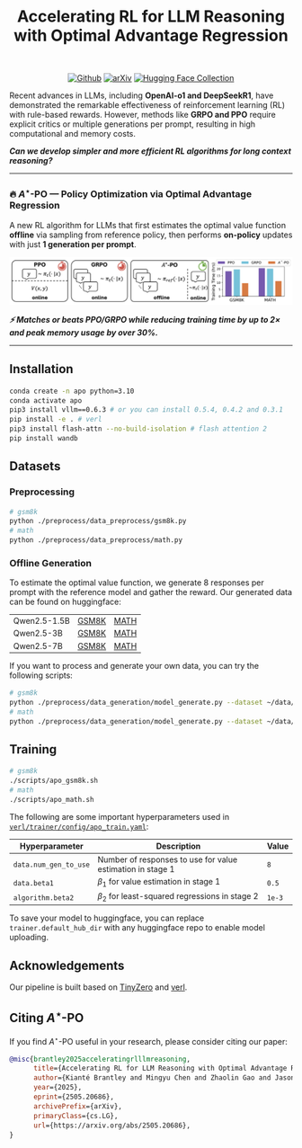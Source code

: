 <h1 align="center">Accelerating RL for LLM Reasoning with Optimal Advantage Regression</h1>

<div>
<br>

<div align="center">

[![Github](https://img.shields.io/badge/Repo-000000?style=for-the-badge&logo=github&logoColor=000&logoColor=white)](https://github.com/ZhaolinGao/A-PO)
[![arXiv](https://img.shields.io/badge/Paper-red?style=for-the-badge&logo=arXiv&logoColor=white&labelColor)](https://arxiv.org/abs/2505.20686)
[![Hugging Face Collection](https://img.shields.io/badge/Dataset/Models-fcd022?style=for-the-badge&logo=huggingface&logoColor=000&labelColor)](https://huggingface.co/collections/Cornell-AGI/accelerating-rl-for-llm-reasoning-with-optimal-advantage-reg-6838c9ff402ef780fdb23638)

</div>

</div>

Recent advances in LLMs, including **OpenAI-o1 and DeepSeekR1**, have demonstrated the remarkable effectiveness of reinforcement learning (RL) with rule-based rewards. However, methods like **GRPO and PPO** require explicit critics or multiple generations per prompt, resulting in high computational and memory costs.

***Can we develop simpler and more efficient RL
algorithms for long context reasoning?***

---

### 🔥 **$A^\star$-PO** — **Policy Optimization via Optimal Advantage Regression**

A new RL algorithm for LLMs that first estimates the optimal value function **offline** via sampling from reference policy, then performs **on-policy** updates with just **1 generation per prompt**.

<p align="center"><img alt="A*-PO Figure 1" src="./assets/a_star_figure_1.png" width="800"/></p>

***⚡ Matches or beats PPO/GRPO while reducing training time by up to 2× and peak memory usage by over 30%.***

---

## Installation
```bash
conda create -n apo python=3.10
conda activate apo
pip3 install vllm==0.6.3 # or you can install 0.5.4, 0.4.2 and 0.3.1
pip install -e . # verl
pip3 install flash-attn --no-build-isolation # flash attention 2
pip install wandb
```

## Datasets

### Preprocessing

```bash
# gsm8k
python ./preprocess/data_preprocess/gsm8k.py
# math
python ./preprocess/data_preprocess/math.py
```

### Offline Generation

To estimate the optimal value function, we generate 8 responses per prompt with the reference model and gather the reward. Our generated data can be found on huggingface:

<table>
  <tr>
    <td>Qwen2.5-1.5B</td>
    <td><a href="https://huggingface.co/datasets/Cornell-AGI/gsm8k_size_qwen2.5_1.5b_eval">GSM8K</a></td>
    <td><a href="https://huggingface.co/datasets/Cornell-AGI/math_size_qwen2.5_1.5b_eval">MATH</a></td>
  </tr>
  <tr>
    <td>Qwen2.5-3B</td>
    <td><a href="https://huggingface.co/datasets/Cornell-AGI/gsm8k_size_qwen2.5_3b_eval">GSM8K</a></td>
    <td><a href="https://huggingface.co/datasets/Cornell-AGI/math_size_qwen2.5_3b_eval">MATH</a></td>
  </tr>
  <tr>
    <td>Qwen2.5-7B</td>
    <td><a href="https://huggingface.co/datasets/Cornell-AGI/gsm8k_size_qwen2.5_7b_eval">GSM8K</a></td>
    <td><a href="https://huggingface.co/datasets/Cornell-AGI/math_size_qwen2.5_7b_eval">MATH</a></td>
  </tr>
</table>

If you want to process and generate your own data, you can try the following scripts:
```bash
# gsm8k
python ./preprocess/data_generation/model_generate.py --dataset ~/data/gsm8k/train.parquet --remote_dir REMOTE_HUGGINGFACE_DATACARD --reward_function gsm8k
# math
python ./preprocess/data_generation/model_generate.py --dataset ~/data/math/train.parquet --remote_dir REMOTE_HUGGINGFACE_DATACARD --reward_function math
```

## Training

```bash
# gsm8k
./scripts/apo_gsm8k.sh
# math
./scripts/apo_math.sh
```

The following are some important hyperparameters used in [`verl/trainer/config/apo_train.yaml`](https://github.com/ZhaolinGao/A-PO/blob/main/verl/trainer/config/apo_trainer.yaml):

| Hyperparameter       | Description                                      | Value |
|----------------------|--------------------------------------------------|---------------|
| `data.num_gen_to_use`         | Number of responses to use for value estimation in stage 1 | `8`         |
| `data.beta1`         | $\beta_1$ for value estimation in stage 1        | `0.5`         |
| `algorithm.beta2`         | $\beta_2$ for least-squared regressions in stage 2 | `1e-3`         |

To save your model to huggingface, you can replace `trainer.default_hub_dir` with any huggingface repo to enable model uploading.

## Acknowledgements
Our pipeline is built based on [TinyZero](https://github.com/Jiayi-Pan/TinyZero) and [verl](https://github.com/volcengine/verl).

## Citing $A^\star$-PO

If you find $A^\star$-PO useful in your research, please consider citing our paper:
```bibtex
@misc{brantley2025acceleratingrlllmreasoning,
      title={Accelerating RL for LLM Reasoning with Optimal Advantage Regression}, 
      author={Kianté Brantley and Mingyu Chen and Zhaolin Gao and Jason D. Lee and Wen Sun and Wenhao Zhan and Xuezhou Zhang},
      year={2025},
      eprint={2505.20686},
      archivePrefix={arXiv},
      primaryClass={cs.LG},
      url={https://arxiv.org/abs/2505.20686}, 
}
```
